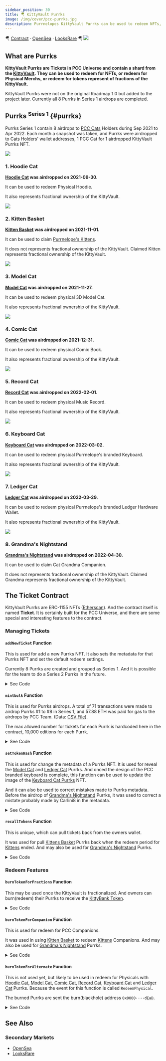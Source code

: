 ```yaml
---
sidebar_position: 30
title: 🪂 KittyVault Purrks
image: /img/cover/pcc-purrks.jpg
description: Purrnelopes KittyVault Purrks can be used to redeem NFTs, KittyVault Fractions or Physical Merchs. These airdrops all go to holder's main Purrnelopes Country Club Cat. Each of the 8 airdrops represents fractional ownership of the KittyVault.
---
```


🪂
[Contract](https://etherscan.io/address/0xda7d42b6167f1497346d7b2336a6d7a603026db1) ·
[OpenSea](https://opensea.io/collection/purrnelopes-kittybank-purrks) ·
[LooksRare](https://looksrare.org/collections/0xda7d42b6167f1497346d7b2336a6d7a603026db1)
🪂
![](./assets/pcc-purrks.jpg)

## What are Purrks

**KittyVault Purrks are Tickets in PCC Universe and contain a shard from the [KittyVault](../../kittyvault/index.md). They can be used to redeem for NFTs, or redeem for Physical Merchs, or redeem for tokens represent of fractions of the KittyVault.** 

KittyVault Purrks were not on the original Roadmap 1.0 but added to the project later. Currently all 8 Purrks in Series 1 airdrops are completed.

## Purrks <sup>Series 1</sup> {#purrks}

Purrks Series 1 contain 8 airdrops to [PCC Cats](../cats/index.md) Holders during Sep 2021 to Apr 2022. Each month a snapshot was taken, and Purrks were airdropped to Cats Holders' wallet addresses, 1 PCC Cat for 1 airdropped KittyVault Purrks NFT.

<span className="wikiPostListImgR">

[![](./assets/QmNU1P1fSAWE84eRkgiHtNSPJBJg64PqhAA7NYeBYCSbhf_resize.gif)](./1-hoodie-cat.md)

</span>

### 1. Hoodie Cat

**[Hoodie Cat](1-hoodie-cat.md) was airdropped on 2021-09-30.**

It can be used to redeem Physical Hoodie.

It also represents fractional ownership of the KittyVault.

<span className="wikiPostListImgR">

[![](./assets/QmNpB5VxGMu2Ftx8CbyJo7cepgwtmVsj8Tnk4ZQpdHzSzD_resize.jpg)](./2-kitten-basket.md)

</span>

### 2. Kitten Basket

**[Kitten Basket](2-kitten-basket.md) was airdropped on 2021-11-01.**

It can be used to claim [Purrnelope's Kittens](../kittens/index.md).

It does not represents fractional ownership of the KittyVault. Claimed Kitten represents fractional ownership of the KittyVault.

<span className="wikiPostListImgR">

[![](./assets/QmR9DLN7swfwVA7a5hzEvWyfWyZq1fee9fnU72NmjsmdJL_resize.jpg)](./3-model-cat.md)

</span>

### 3. Model Cat

**[Model Cat](3-model-cat.md) was airdropped on 2021-11-27.**

It can be used to redeem physical 3D Model Cat.

It also represents fractional ownership of the KittyVault.

<span className="wikiPostListImgR">

[![](./assets/QmSqJ91ySdpN8Ev8yvdrAVNqZY1isKziDNvaMtbmY3hdVz_resize.gif)](./4-comic-cat.md)

</span>

### 4. Comic Cat

**[Comic Cat](4-comic-cat.md) was airdropped on 2021-12-31.**

It can be used to redeem physical Comic Book.

It also represents fractional ownership of the KittyVault.

<span className="wikiPostListImgR">

[![](./assets/QmdgFRavoNnthEeQMFUD8E4hamQjj24BRWuQpMhN8P5prp_resize.jpg)](./5-record-cat.md)

</span>

### 5. Record Cat

**[Record Cat](5-record-cat.md) was airdropped on 2022-02-01.**

It can be used to redeem physical Music Record.

It also represents fractional ownership of the KittyVault.

<span className="wikiPostListImgR">

[![](./assets/QmdHzyzDbF5zJ4zVTqqyPAT6w9Rgs8KdCU8r3BhqsKJbwu_resize.gif)](./6-keyboard-cat.md)

</span>

### 6. Keyboard Cat

**[Keyboard Cat](6-keyboard-cat.md) was airdropped on 2022-03-02.**

It can be used to redeem physical Purrnelope's branded Keyboard.

It also represents fractional ownership of the KittyVault.

<span className="wikiPostListImgR">

[![](./assets/QmckRR7fhjQ1US7eoU1tm6qcE1BWyDxs3wa2RzaV7aYJh8_resize.jpg)](./7-ledger-cat.md)

</span>

### 7. Ledger Cat

**[Ledger Cat](7-ledger-cat.md) was airdropped on 2022-03-29.**

It can be used to redeem physical Purrnelope's branded Ledger Hardware Wallet.

It also represents fractional ownership of the KittyVault.

<span className="wikiPostListImgR">

[![](./assets/QmS5EWmcth9bkCBRsKfxc47c9KjgERJh9De7yt7BRyDxZ6_resize.gif)](./8-grandma-s-nightstand.md)

</span>

### 8. Grandma's Nightstand

**[Grandma's Nightstand](8-grandma-s-nightstand.md) was airdropped on 2022-04-30.**

It can be used to claim Cat Grandma Companion.

It does not represents fractional ownership of the KittyVault. Claimed Grandma represents fractional ownership of the KittyVault.

## The Ticket Contract

KittyVault Purrks are ERC-1155 NFTs ([Etherscan](https://etherscan.io/address/0xda7d42b6167f1497346d7b2336a6d7a603026db1)). And the contract itself is named **Ticket**. It is certainly built for the PCC Universe, and there are some special and interesting features to the contract.

### Managing Tickets

#### `addNewTicket` Function

This is used for add a new Purrks NFT. It also sets the metadata for that Purrks NFT and set the default redeem settings.

Currently 8 Purrks are created and grouped as Series 1. And it is possible for the team to do a Series 2 Purrks in the future.

<details><summary>See Code</summary>

```js
function addNewTicket(string memory hash) public onlyOwner {
    _tokenCounter.increment();
    uint256 tokenId = _tokenCounter.current();
    uriTokenHash[tokenId] = hash;
    
    FractionRedeemAllowed[tokenId] = false;
    AlternateRedeemAllowed[tokenId] = false;
    ERC721RedeemAllowed[tokenId] = false;
    
    FractionsPerTicket[tokenId] = 0;
    TicketsPerAlternate[tokenId] = 0;
    TicketsPerERC721[tokenId] = 0;
}
```

</details>

#### `mintbulk` Function

This is used for Purrks airdrops. A total of 71 transactions were made to airdrop Purrks #1 to #8 in Series 1, and 57.88 ETH was paid for gas to the airdrops by PCC Team. (Data: [CSV File](./assets/kvpurrks-1-8-txns.csv)).

The max allowed number for tickets for each Purrk is hardcoded here in the contract, 10,000 editions for each Purrk.

<details><summary>See Code</summary>

```js
function mintbulk(uint256 tokenId, address[] memory addresses, uint256[] memory quantities) public onlyOwner tokenExists(tokenId) {
    require(addresses.length == quantities.length, "Address and quantities need to be equal length");
    require(TotalRedeemed[tokenId].add(quantities.length) <= 10000, "Not enough tokens remaining");
    bytes memory x;
    for(uint256 i; i < quantities.length; i++){
        _mint(addresses[i], tokenId, quantities[i], x);
        TotalRedeemed[tokenId] = TotalRedeemed[tokenId].add(quantities[i]);
        totalCount = totalCount.add(quantities[i]);
    }
}
```

</details>

#### `setTokenHash` Function

This is used for change the metadata of a Purrks NFT. It is used for reveal the [Model Cat](./3-model-cat.md) and [Ledger Cat](./7-ledger-cat.md) Purrks. And onced the design of the PCC branded keyboard is complete, this function can be used to update the image of the [Keyboard Cat Purrks](./6-keyboard-cat.md) NFT.

And it can also be used to correct mistakes made to Purrks metadata. Before the airdrop of [Grandma's Nightstand](8-grandma-s-nightstand.md) Purrks, it was used to correct a mistate probably made by Carlini8 in the metadata.

<details><summary>See Code</summary>

```js
function setTokenHash(uint256 tokenId, string memory hash) public onlyOwner tokenExists(tokenId){
    uriTokenHash[tokenId] = hash;
}
```

</details>

#### `recallTokens` Function

This is unique, which can pull tickets back from the owners wallet.

It was used for pull [Kittens Basket](./2-kitten-basket.md) Purrks back when the redeem period for [Kittens](../kittens/index.md) ended. And may also be used for [Grandma's Nightstand](8-grandma-s-nightstand.md) Purrks.

<details><summary>See Code</summary>

```js
function recallTokens(uint256 tokenId, address[] memory addresses) public onlyOwner{
    bytes memory x;
    for(uint256 i; i < addresses.length; i++){
        _safeTransferFrom(addresses[i], msg.sender, tokenId, balanceOf(addresses[i], tokenId), x);
    }
}
```

</details>

### Redeem Features

#### `burnTokenForFractions` Function

This may be used once the KittyVault is fractionalized. And owners can burn(redeem) their Purrks to receive the [KittyBank Token](../../kittyvault/index.md#kittybank-token-token).

<details><summary>See Code</summary>

```js
function burnTokenForFractions(uint256 numberOfTickets, uint256 tokenId) public tokenExists(tokenId) nonReentrant  {
    require(FractionRedeemAllowed[tokenId], "Kitty Bank fraction redemption is not currently open for this token");
    require(this.balanceOf(msg.sender, tokenId) >= numberOfTickets && numberOfTickets != 0, "You do not have any of these tokens to redeem");
    
    uint256 fractions = numberOfTickets.mul(FractionsPerTicket[tokenId]);
    require(FractionsContract.balanceOf(address(this)) >= fractions, "Not enough fractions available to redeem");
    
    //burn the tickets
    this.safeTransferFrom(msg.sender, BURN_ADDRESS, tokenId, numberOfTickets, "0x0");
    totalCount = totalCount.sub(numberOfTickets);
    //send tokens
    FractionsContract.transfer(msg.sender, fractions);
    
    emit RedeemFractions(msg.sender, tokenId, numberOfTickets);
}
```

</details>

#### `burnTokenForCompanion` Function

This is used for redeem for PCC Companions.

It was used in using [Kitten Basket](2-kitten-basket.md) to redeem [Kittens](../kittens/index.md) Companions. And may also be used for [Grandma's Nightstand](8-grandma-s-nightstand.md) Purrks.

<details><summary>See Code</summary>

```js
function burnTokenForCompanion(uint256 numberOfTickets, uint256 tokenId) public tokenExists(tokenId) nonReentrant {
    require(ERC721RedeemAllowed[tokenId], "NFT redemption is not currently open for this token");
    require(this.balanceOf(msg.sender, tokenId) >= numberOfTickets && numberOfTickets != 0, "You do not have any of these tokens to redeem");
    require(numberOfTickets.mod(TicketsPerERC721[tokenId]) == 0 && numberOfTickets != 0, "Not enough tickets to redeem");

    CurrentNFTContract.mint(msg.sender, numberOfTickets.div(TicketsPerERC721[tokenId]));

    //burn the tickets
    this.safeTransferFrom(msg.sender, BURN_ADDRESS, tokenId, numberOfTickets, "0x0");
    totalCount = totalCount.sub(numberOfTickets);
    
    emit RedeemNFT(msg.sender, tokenId, numberOfTickets);
}
```

</details>

#### `burnTokenForAlternate` Function

This is not used yet, but likely to be used in redeem for Physicals with [Hoodie Cat](1-hoodie-cat.md), [Model Cat](3-model-cat.md), [Comic Cat](4-comic-cat.md), [Record Cat](5-record-cat.md), [Keyboard Cat](6-keyboard-cat.md) and [Ledger Cat](7-ledger-cat.md) Purrks. Because the event for this function is called `RedeemPhysical`.

The burned Purrks are sent the burn(blackhole) address `0x0000····dEaD`.

<details><summary>See Code</summary>

```js
function burnTokenForAlternate(uint256 numberOfTickets, uint256 tokenId) public tokenExists(tokenId) nonReentrant {
    require(AlternateRedeemAllowed[tokenId], "Alternate redemption is not currently open for this token");
    require(this.balanceOf(msg.sender, tokenId) >= numberOfTickets && numberOfTickets != 0, "You do not have any of these tokens to redeem");
    require(numberOfTickets == TicketsPerAlternate[tokenId] && numberOfTickets != 0, "Not enough tickets to redeem");
    
    //burn the tickets
    this.safeTransferFrom(msg.sender, BURN_ADDRESS, tokenId, numberOfTickets, "0x0");
    totalCount = totalCount.sub(numberOfTickets);
    
    emit RedeemPhysical(msg.sender, tokenId, numberOfTickets);
}
```

</details>

## See Also

### Secondary Markets

- [OpenSea](https://opensea.io/collection/purrnelopes-kittybank-purrks)
- [LooksRare](https://looksrare.org/collections/0xda7d42b6167f1497346d7b2336a6d7a603026db1)
